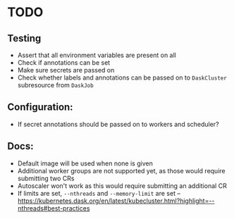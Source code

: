 # TODO
## Testing
- Assert that all environment variables are present on all 
- Check if annotations can be set
- Make sure secrets are passed on
- Check whether labels and annotations can be passed on to `DaskCluster` subresource from `DaskJob`

## Configuration:
- If secret annotations should be passed on to workers and scheduler? 

## Docs:
- Default image will be used when none is given
- Additional worker groups are not supported yet, as those would require submitting two CRs
- Autoscaler won't work as this would require submitting an additional CR
- If limits are set, `--nthreads` and `--memory-limit` are set
– https://kubernetes.dask.org/en/latest/kubecluster.html?highlight=--nthreads#best-practices
